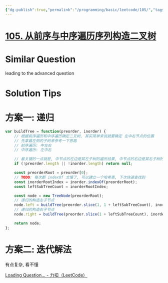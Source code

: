 ```yaml
---
{"dg-publish":true,"permalink":"/programming/basic/leetcode/105/","tags":["leetcode/tree/traverse/sub-tree","leetcode/divide-and-conquer","leetcode/unsolved"]}
---
```



# [105. 从前序与中序遍历序列构造二叉树](https://leetcode.cn/problems/construct-binary-tree-from-preorder-and-inorder-traversal/)

# Similar Question

leading to the advanced question

# Solution Tips

# 方案一: 递归

```js
var buildTree = function(preorder, inorder) {
    // 根据前序遍历和中序遍历确定二叉树, 其实简单来说就要确定 左中右节点的位置
    // 先拿最左侧的子树来参考一下思路
    // 前序遍历: 中左右
    // 中序遍历: 左中右

    // 最关键的一点就是, 中节点的左边是其左子树的遍历结果, 中节点的右边是其右子树的遍历结果
    if (!preorder.length || !inorder.length) return null;

    const preorderRoot = preorder[0];
	// TODO: 每次都 indexOf 太慢了, 可以建立一个哈希表, 下次快速查找到
    const inorderRootIndex = inorder.indexOf(preorderRoot);
    const leftSubTreeCount = inorderRootIndex;

    const node = new TreeNode(preorderRoot);
    // 递归的构造左子节点
    node.left = buildTree(preorder.slice(1, 1 + leftSubTreeCount), inorder.slice(0, inorderRootIndex));
    // 递归的构造右子节点
    node.right = buildTree(preorder.slice(1 + leftSubTreeCount), inorder.slice(inorderRootIndex + 1))

    return node;
};
```

# 方案二: 迭代解法

有点复杂, 看不懂

[Loading Question... - 力扣（LeetCode）](https://leetcode.cn/problems/construct-binary-tree-from-preorder-and-inorder-traversal/solution/cong-qian-xu-yu-zhong-xu-bian-li-xu-lie-gou-zao-9/)
